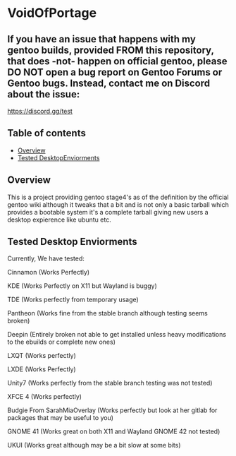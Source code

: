 # VoidOfPortage

## If you have an issue that happens with my gentoo builds, provided FROM this repository, that does -not- happen on official gentoo, please DO NOT open a bug report on Gentoo Forums or Gentoo bugs. Instead, contact me on Discord about the issue:

https://discord.gg/test

## Table of contents
- [Overview](#overview)
- [Tested DesktopEnviorments](#Tested-DesktopEnviorments)


## Overview
This is a project providing gentoo stage4's as of the definition by the official gentoo wiki although it tweaks that a bit and is not only a basic tarball which provides a bootable system it's a complete tarball giving new users a desktop expierence like ubuntu etc.

## Tested Desktop Enviorments

Currently, We have tested:

Cinnamon (Works Perfectly)

KDE (Works Perfectly on X11 but Wayland is buggy)

TDE (Works perfectly from temporary usage)

Pantheon (Works fine from the stable branch although testing seems broken)

Deepin (Entirely broken not able to get installed unless heavy modifications to the ebuilds or complete new ones)

LXQT (Works perfectly)

LXDE (Works Perfectly)

Unity7 (Works perfectly from the stable branch testing was not tested)

XFCE 4 (Works perfectly)

Budgie From SarahMiaOverlay (Works perfectly but look at her gitlab for packages that may be useful to you)

GNOME 41 (Works great on both X11 and Wayland GNOME 42 not tested)

UKUI (Works great although may be a bit slow at some bits)


